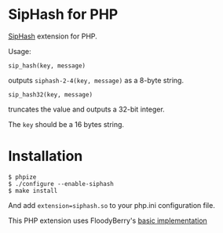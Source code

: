 SipHash for PHP
===============

[SipHash](http://131002.net/siphash/) extension for PHP.

Usage:

    sip_hash(key, message)

outputs `siphash-2-4(key, message)` as a 8-byte string.

    sip_hash32(key, message)

truncates the value and outputs a 32-bit integer.

The `key` should be a 16 bytes string.

Installation
============

    $ phpize
    $ ./configure --enable-siphash
    $ make install

And add `extension=siphash.so` to your php.ini configuration file.

This PHP extension uses FloodyBerry's
[basic implementation](https://github.com/floodyberry/siphash)
